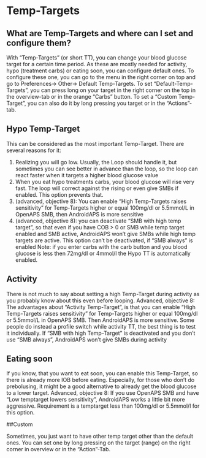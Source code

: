 # Temp-Targets

## What are Temp-Targets and where can I set and configure them?
With “Temp-Targets” (or short TT), you can change your blood glucose target for a certain time period. As these are mostly needed for activity, hypo (treatment carbs) or eating soon, you can configure default ones. To configure these one, you can go to the menu in the right corner on top and go to Preferences-> Other-> Default Temp-Targets.
To set “Default-Temp-Targets”, you can press long on your target in the right corner on the top in the overview-tab or in the orange “Carbs” button. To set a “Custom Temp-Target”, you can also do it by long pressing you target or in the “Actions”-tab.

## Hypo Temp-Target
This can be considered as the most important Temp-Target. There are several reasons for it:
1.	Realizing you will go low. Usually, the Loop should handle it, but sometimes you can see better in advance than the loop, so the loop can react faster when it targets a higher blood glucose value
2.	When you eat hypo treatments carbs, your blood glucose will rise very fast. The loop will correct against the rising or even give SMBs if enabled. This option prevents that. 
3.	(advanced, objective 8): You can enable “High Temp-Targets raises sensitivity” for Temp-Targets higher or equal 100mg/dl or 5.5mmol/L in OpenAPS SMB, then AndroidAPS is more sensitive
4.	(advanced, objective 8): you can deactivate “SMB with high temp target”, so that even if you have COB > 0 or SMB while temp target enabled and SMB active, AndroidAPS won’t give SMBs while high temp targets are active. This option can’t be deactivated, if “SMB always” is enabled
Note: if you enter carbs with the carb button and you blood glucose is less then 72mg/dl or 4mmol/l the Hypo TT is automatically enabled.

## Activity

There is not much to say about setting a high Temp-Target during activity as you probably know about this even before looping. 
Advanced, objective 8:
 The advantages about “Activity Temp-Target”, is that you can enable “High Temp-Targets raises sensitivity” for Temp-Targets higher or equal 100mg/dl or 5.5mmol/L in OpenAPS SMB. Then AndroidAPS is more sensitive. Some people do instead a profile switch while activity TT, the best thing is to test it individually.
If “SMB with high Temp-Target” is deactivated and you don’t use “SMB always”, AndroidAPS won’t give SMBs during activity

## Eating soon

If you know, that you want to eat soon, you can enable this Temp-Target, so there is already more IOB before eating. Especially, for those who don’t do prebolusing, it might be a good alternative to already get the blood glucose to a lower target. 
Advanced, objective 8:
If you use OpenAPS SMB and have “Low temptarget lowers sensitivity”, AndroidAPS works a little bit more aggressive. Requirement is a temptarget less than 100mg/dl or 5.5mmol/l for this option.

##Custom

Sometimes, you just want to have other temp target other than the default ones. You can set one by long pressing on the target (range) on the right corner in overview or in the “Action”-Tab.
